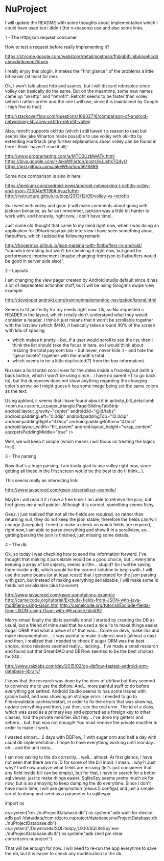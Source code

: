 # NuProject

I will update the README with some thoughts about implementation which i could have used but i didn't (for n-reasons) use and
also some links.

1 - The Http/json request consumer

How to test a request before really implementing it?

https://chrome.google.com/webstore/detail/postman/fhbjgbiflinjbdggehcddcbncdddomop?hl=en

I really enjoy this plugin, it makes the "first glance" of the problems a little bit easier (at least for me).

Ok, I won't talk about http and asyncs, but i will discard robospice since volley can basically do the same.
But on the meantime, some new names came up "okHttp" and "retrofit". Retrofit seems to be faster than volley (which i rather
prefer and the one i will use, since it is maintained by Google - high five to that):

http://stackoverflow.com/questions/16902716/comparison-of-android-networking-libraries-okhttp-retrofit-volley

Also, retrofit supports okHttp (which i still haven't a reason to use) but seems like jake Wharton made possible to use volley
with okHttp by extending HurlStack (any further explanations about volley can be found in here i think- haven't read it all):

http://www.programering.com/a/MTO3UzMwATk.html
https://plus.google.com/+JakeWharton/posts/eJJxhkTQ4yU
https://gist.github.com/JakeWharton/5616899

Some nice comparison is also in here:

https://medium.com/android-news/android-networking-i-okhttp-volley-and-gson-72004efff196#.hyuz1ufrm
http://instructure.github.io/blog/2013/12/09/volley-vs-retrofit/

So i went with volley and gson (i will make comments about going with jackson because, as far as i remember, jackson was a little
bit harder to work with, and honestly, right now, i don't have time).

Just some old thought that came to my mind right now, when i was doing an application for 99taxi/easytaxi job interview i have seen
something about flatbuffers, which i added the following remark:

http://frogermcs.github.io/json-parsing-with-flatbuffers-in-android/
"sounds interesting but won't be checking it right now, but good for performance improvement
(maybe changing from json to flatbuffers would be good in server side also)".

2 - Layouts

I am changing the view pager created by Android studio default since it has a lot of deprecated actionbar stuff, but i will be using
Google's swipe view example:

http://developer.android.com/training/implementing-navigation/lateral.html 

Seems to fit perfectly for my needs right now.
Ok, so Nu requested a HEADER in the layout, which i really don't understand what they would consider a header, i think it just means
that it won't be scrollable together with the listview (which IMHO, it basically takes around 40% of the screen with lots of spacing
- which makes it pretty - but, if a user would scroll to see the list, then i think the list should take the focus in here, so i would
think about resizing the total payment box - but never, never hide it - and hide the "gerar boleto" together with the month's total
- which seems to be a little duplicated(?) from the box information).

Nu uses a horizontal scroll view for the dates inside a framelayout (with a back button, which I won't be using since... i have no
parent =T to go back to), but the dumpview does not show anything regarding the changing color's arrow, so i might guess it has some
image being set the same colors as the text.

Using apktool, it seems that i have found about it in activity_bill_detail.xml:
 <com.nu.custom_ui.pager_triangle.PagerSlidingTabStrip android:layout_gravity="center" android:id="@id/tabs" android:paddingLeft="0.0dip" android:paddingTop="12.0dip" android:paddingRight="0.0dip" android:paddingBottom="4.0dip" android:layout_width="fill_parent" android:layout_height="wrap_content" app:pstsPaddingMiddle="true" />

Well, we will keep it simple (which means i will focus on treating the logics first).

3 - The parsing

Now that's a huge parsing, I am kinda glad to use volley right now, since getting all these in the first screen would be the best to do
(I think...).

This seems really an interesting link:

http://www.javacreed.com/gson-deserialiser-example/

Maybe i will read it if i have a free time.
I am able to retrieve the json, but href gives me a null pointer. Although it is correct, something seems fishy.

Geez, i just realized that not all the fields are required, so rather than returning null, they do not keep the json stable, therefore the
fields can/will change (facepalm).
I need to make a check on which fields are required, right now, i am able to parse everything and show it in a scrollview, so...
getting/parsing the json is finished, just missing some details.

4 - The db

Ok, so today i was checking how to send the information forward. I've thought that making it parcelable would be a good choice, but...
everytime keeping a array of bill objects, seems a little... stupid? So i will be saving them inside a db, which would be the correct
solution to begin with. I will use the same beans (or at least reuse) that i generated for the json parsing with gson, but instead of
making everything serializable, i will make some id fields not serializable (aka transient).

http://www.javacreed.com/gson-annotations-example
http://camelcode.org/tutorial/Exclude-fields-from-JSON-with-java-modifiers-using-Gson.htm
http://camelcode.org/tutorial/Exclude-fields-from-JSON-using-Gson-with-@Expose.htm#82

Merry xmas! finally the db is partially done! I started by creating the DB as usual, but a friend of mine said that he used a nice lib to
make things easier. Sugar ORM!
And what a piece of s* that was... Come on devs, make libs and make documentation... it was painful to make it almost work (almost a day)
and then, i realized that i needed to check if sugar ORM was the best choice, since relations seemed really... lacking...
I've made a small research and found out that GreenDAO and DBFlow seemed to be the best choices for SQL:

http://www.raizlabs.com/dev/2015/02/go-dbflow-fastest-android-orm-database-library/

I know that the research was done by the devs of dbflow but they seemed to convince me to use the dbflow.
And... more painful stuff to do before everything got settled. Android Studio seems to has some issues with gradle build, and was showing
an strange error. I needed to go to File>invalidate caches/restart, in order to fix the errors that was showing, update everything and then,
just then, see the real error.
The id of a class, which was used as a primary key and exported as a foreign key to other classes, had the private modifier. But hey... i've
done my getters and setters... but, that was not enough! You must remove the private modifier in order to make it work.

I wasted almost... 2 days with DBFlow, 1 with sugar orm and half a day with usual db implementation.
I hope to have everything working until monday... oh... and the unit tests...

I am now saving to the db correctly... well... almost.
At first glance, i have not seen that there are no ID for some of the bill input. I mean... why?! Just why?
I will now analyze what fields are missing (let's just considerer that any field inside bill can be empty), but for that, i have to search
for a better sql viewer, just to make things easier.
SqliteSpy seems pretty much ok for now, but is so annoying to keep dumping the db everytime.
Since i don't have much time, i will use genymotion (nexus 5 configs) and just a simple script to dump and send as a parameter to sqlitespy:

import os

os.system("rm ./nuProjectDatabase.db")
os.system("adb wait-for-device; adb pull /data/data/com.rdzero.nuproject/databases/nuProjectDatabase.db ./nuProjectDatabase.db")
os.system("/Downloads/SQLiteSpy_1.9.10/SQLiteSpy.exe ./nuProjectDatabase.db &")
os.system("adb shell pm clear com.rdzero.nuproject")

That will be enough for now. I will need to re-run the app everytime to save the db, but it is easier to check any modification to the db.